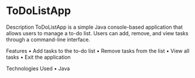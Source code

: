 # ToDoListApp

Description
ToDoListApp is a simple Java console-based application that allows users to manage a to-do list. Users can add, remove, and view tasks through a command-line interface.

Features
•	Add tasks to the to-do list
•	Remove tasks from the list
•	View all tasks
•	Exit the application

Technologies Used
•	Java
